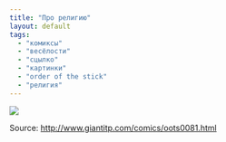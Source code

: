 ```yaml
---
title: "Про религию"
layout: default 
tags:
  - "комиксы"
  - "весёлости"
  - "сцылко"
  - "картинки"
  - "order of the stick"
  - "религия"
---
```

![](http://www.giantitp.com/comics/images/oots0081.gif)

Source: <http://www.giantitp.com/comics/oots0081.html>
